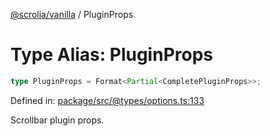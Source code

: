 [@scrolia/vanilla](../README.md) / PluginProps

# Type Alias: PluginProps

```ts
type PluginProps = Format<Partial<CompletePluginProps>>;
```

Defined in: [package/src/@types/options.ts:133](https://github.com/scrolia/vanilla/blob/09c160783f9b3be547e821e51618c289c7500171/package/src/@types/options.ts#L133)

Scrollbar plugin props.
